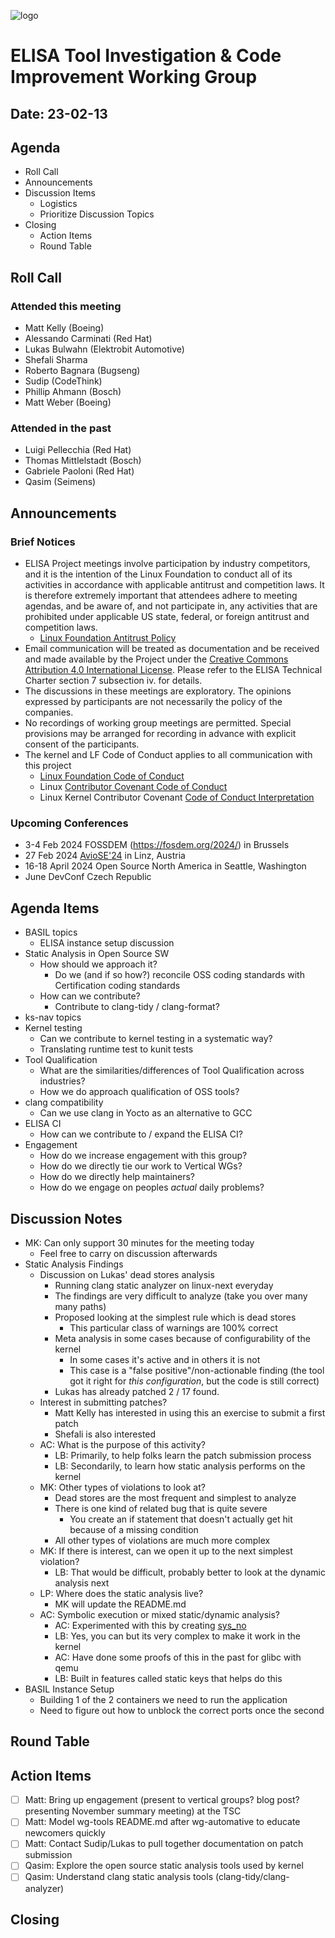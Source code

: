 
![logo](logo_elisa_small.png)

# ELISA Tool Investigation & Code Improvement Working Group

## Date: 23-02-13

## Agenda

* Roll Call
* Announcements
* Discussion Items
  * Logistics
  * Prioritize Discussion Topics
* Closing
  * Action Items
  * Round Table

## Roll Call

### Attended this meeting

* Matt Kelly (Boeing)
* Alessando Carminati (Red Hat)
* Lukas Bulwahn (Elektrobit Automotive)
* Shefali Sharma
* Roberto Bagnara (Bugseng)
* Sudip (CodeThink)
* Phillip Ahmann (Bosch)
* Matt Weber (Boeing)

### Attended in the past

* Luigi Pellecchia (Red Hat)
* Thomas Mittlelstadt (Bosch)
* Gabriele Paoloni (Red Hat)
* Qasim (Seimens)

## Announcements

### Brief Notices

* ELISA Project meetings involve participation by industry competitors, and it is the intention of the Linux Foundation to conduct all of its activities in accordance with applicable antitrust and competition laws. It is therefore extremely important that attendees adhere to meeting agendas, and be aware of, and not participate in, any activities that are prohibited under applicable US state, federal, or foreign antitrust and competition laws.
  * [Linux Foundation Antitrust Policy](http://www.linuxfoundation.org/antitrust*policy)
* Email communication will be treated as documentation and be received and made available by the Project under the [Creative Commons Attribution 4.0 International License](http://creativecommons.org/licenses/by/4.0). Please refer to the ELISA Technical Charter section 7 subsection iv. for details.
* The discussions in these meetings are exploratory. The opinions expressed by participants are not necessarily the policy of the companies.
* No recordings of working group meetings are permitted. Special provisions may be arranged for recording in advance with explicit consent of the participants.
* The kernel and LF Code of Conduct applies to all communication with this project
  * [Linux Foundation Code of Conduct](https://www.linuxfoundation.org/code*of*conduct/)
  * Linux [Contributor Covenant Code of Conduct](https://git.kernel.org/pub/scm/linux/kernel/git/torvalds/linux.git/tree/Documentation/process/code*of*conduct.rst)
  * Linux Kernel Contributor Covenant [Code of Conduct Interpretation](https://git.kernel.org/pub/scm/linux/kernel/git/torvalds/linux.git/tree/Documentation/process/code*of*conduct*interpretation.rst)

### Upcoming Conferences

* 3-4 Feb 2024 FOSSDEM (https://fosdem.org/2024/) in Brussels
* 27 Feb 2024 [AvioSE'24](https://aviose-workshop.github.io/) in Linz, Austria
* 16-18 April 2024 Open Source North America in Seattle, Washington
* June DevConf Czech Republic

## Agenda Items

* BASIL topics
  * ELISA instance setup discussion
* Static Analysis in Open Source SW
  * How should we approach it?
    * Do we (and if so how?) reconcile OSS coding standards with Certification coding standards
  * How can we contribute?
    * Contribute to clang-tidy / clang-format?
* ks-nav topics
* Kernel testing
  * Can we contribute to kernel testing in a systematic way?
  * Translating runtime test to kunit tests
* Tool Qualification
  * What are the similarities/differences of Tool Qualification across industries?
  * How we do approach qualification of OSS tools?
* clang compatibility
  * Can we use clang in Yocto as an alternative to GCC
* ELISA CI
  * How can we contribute to / expand the ELISA CI?
* Engagement
  * How do we increase engagement with this group?
  * How do we directly tie our work to Vertical WGs?
  * How do we directly help maintainers?
  * How do we engage on peoples *actual* daily problems?

## Discussion Notes

* MK: Can only support 30 minutes for the meeting today
  * Feel free to carry on discussion afterwards
* Static Analysis Findings
  * Discussion on Lukas' dead stores analysis
    * Running clang static analyzer on linux-next everyday
    * The findings are very difficult to analyze (take you over many many paths)
    * Proposed looking at the simplest rule which is dead stores
      * This particular class of warnings are 100% correct
    * Meta analysis in some cases because of configurability of the kernel
      * In some cases it's active and in others it is not
      * This case is a "false positive"/non-actionable finding (the tool got it right for *this configuration*, but the code is still correct)
    * Lukas has already patched 2 / 17 found.
  * Interest in submitting patches?
    * Matt Kelly has interested in using this an exercise to submit a first patch
    * Shefali is also interested
  * AC: What is the purpose of this activity?
    * LB: Primarily, to help folks learn the patch submission process
    * LB: Secondarily, to learn how static analysis performs on the kernel
  * MK: Other types of violations to look at?
    * Dead stores are the most frequent and simplest to analyze
    * There is one kind of related bug that is quite severe
      * You create an if statement that doesn't actually get hit because of a missing condition
    * All other types of violations are much more complex
  * MK: If there is interest, can we open it up to the next simplest violation?
    * LB: That would be difficult, probably better to look at the dynamic analysis next
  * LP: Where does the static analysis live?
    * MK will update the README.md
  * AC: Symbolic execution or mixed static/dynamic analysis?
    * AC: Experimented with this by creating [sys_no](https://github.com/alessandrocarminati/sys_no)
    * LB: Yes, you can but its very complex to make it work in the kernel
    * AC: Have done some proofs of this in the past for glibc with qemu
    * LB: Built in features called static keys that helps do this
* BASIL Instance Setup
  * Building 1 of the 2 containers we need to run the application
  * Need to figure out how to unblock the correct ports once the second

## Round Table

## Action Items

* [ ] Matt: Bring up engagement (present to vertical groups? blog post? presenting November summary meeting) at the TSC
* [ ] Matt: Model wg-tools README.md after wg-automative to educate newcomers quickly
* [ ] Matt: Contact Sudip/Lukas to pull together documentation on patch submission
* [ ] Qasim: Explore the open source static analysis tools used by kernel
* [ ] Qasim: Understand clang static analysis tools (clang-tidy/clang-analyzer)

## Closing
